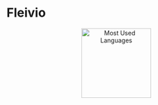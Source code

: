 # Fleivio

<p align="center">
    <img alt="Most Used Languages" height="160em" src="https://github-readme-stats.vercel.app/api/top-langs/?username=Fleivio&layout=compact&theme=radical">
</p>
